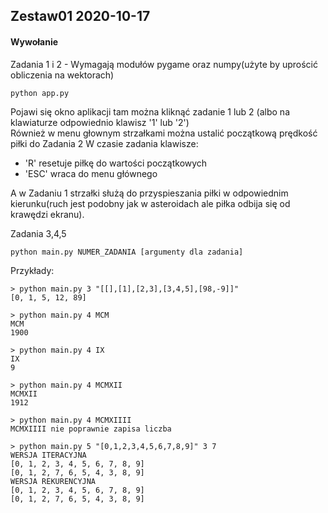## Zestaw01 2020-10-17
#### Wywołanie
Zadania 1 i 2 - Wymagają modułów pygame oraz numpy(użyte by uprościć obliczenia na wektorach)
```
python app.py
```
Pojawi się okno aplikacji tam można kliknąć zadanie 1 lub 2 (albo na klawiaturze odpowiednio klawisz '1' lub '2')  
Również w menu głownym strzałkami można ustalić początkową prędkość piłki do Zadania 2
W czasie zadania klawisze:  
 + 'R' resetuje piłkę do wartości początkowych
 + 'ESC' wraca do menu głównego  


A w Zadaniu 1 strzałki służą do przyspieszania piłki w odpowiednim kierunku(ruch jest podobny jak w asteroidach ale piłka odbija się od krawędzi ekranu).


Zadania 3,4,5
```
python main.py NUMER_ZADANIA [argumenty dla zadania]
```

Przykłady:
```
> python main.py 3 "[[],[1],[2,3],[3,4,5],[98,-9]]"
[0, 1, 5, 12, 89]

> python main.py 4 MCM
MCM
1900

> python main.py 4 IX
IX
9

> python main.py 4 MCMXII
MCMXII
1912

> python main.py 4 MCMXIIII
MCMXIIII nie poprawnie zapisa liczba

> python main.py 5 "[0,1,2,3,4,5,6,7,8,9]" 3 7
WERSJA ITERACYJNA
[0, 1, 2, 3, 4, 5, 6, 7, 8, 9]
[0, 1, 2, 7, 6, 5, 4, 3, 8, 9]
WERSJA REKURENCYJNA
[0, 1, 2, 3, 4, 5, 6, 7, 8, 9]
[0, 1, 2, 7, 6, 5, 4, 3, 8, 9]
```
